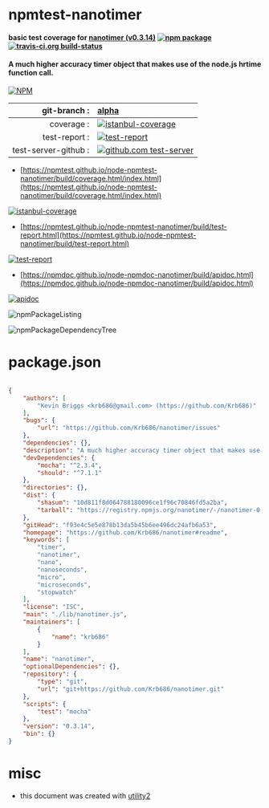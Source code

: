 # npmtest-nanotimer

#### basic test coverage for  [nanotimer (v0.3.14)](https://github.com/Krb686/nanotimer#readme)  [![npm package](https://img.shields.io/npm/v/npmtest-nanotimer.svg?style=flat-square)](https://www.npmjs.org/package/npmtest-nanotimer) [![travis-ci.org build-status](https://api.travis-ci.org/npmtest/node-npmtest-nanotimer.svg)](https://travis-ci.org/npmtest/node-npmtest-nanotimer)

#### A much higher accuracy timer object that makes use of the node.js hrtime function call.

[![NPM](https://nodei.co/npm/nanotimer.png?downloads=true&downloadRank=true&stars=true)](https://www.npmjs.com/package/nanotimer)

| git-branch : | [alpha](https://github.com/npmtest/node-npmtest-nanotimer/tree/alpha)|
|--:|:--|
| coverage : | [![istanbul-coverage](https://npmtest.github.io/node-npmtest-nanotimer/build/coverage.badge.svg)](https://npmtest.github.io/node-npmtest-nanotimer/build/coverage.html/index.html)|
| test-report : | [![test-report](https://npmtest.github.io/node-npmtest-nanotimer/build/test-report.badge.svg)](https://npmtest.github.io/node-npmtest-nanotimer/build/test-report.html)|
| test-server-github : | [![github.com test-server](https://npmtest.github.io/node-npmtest-nanotimer/GitHub-Mark-32px.png)](https://npmtest.github.io/node-npmtest-nanotimer/build/app/index.html) | | build-artifacts : | [![build-artifacts](https://npmtest.github.io/node-npmtest-nanotimer/glyphicons_144_folder_open.png)](https://github.com/npmtest/node-npmtest-nanotimer/tree/gh-pages/build)|

- [https://npmtest.github.io/node-npmtest-nanotimer/build/coverage.html/index.html](https://npmtest.github.io/node-npmtest-nanotimer/build/coverage.html/index.html)

[![istanbul-coverage](https://npmtest.github.io/node-npmtest-nanotimer/build/screenCapture.buildCi.browser.%252Ftmp%252Fbuild%252Fcoverage.lib.html.png)](https://npmtest.github.io/node-npmtest-nanotimer/build/coverage.html/index.html)

- [https://npmtest.github.io/node-npmtest-nanotimer/build/test-report.html](https://npmtest.github.io/node-npmtest-nanotimer/build/test-report.html)

[![test-report](https://npmtest.github.io/node-npmtest-nanotimer/build/screenCapture.buildCi.browser.%252Ftmp%252Fbuild%252Ftest-report.html.png)](https://npmtest.github.io/node-npmtest-nanotimer/build/test-report.html)

- [https://npmdoc.github.io/node-npmdoc-nanotimer/build/apidoc.html](https://npmdoc.github.io/node-npmdoc-nanotimer/build/apidoc.html)

[![apidoc](https://npmdoc.github.io/node-npmdoc-nanotimer/build/screenCapture.buildCi.browser.%252Ftmp%252Fbuild%252Fapidoc.html.png)](https://npmdoc.github.io/node-npmdoc-nanotimer/build/apidoc.html)

![npmPackageListing](https://npmtest.github.io/node-npmtest-nanotimer/build/screenCapture.npmPackageListing.svg)

![npmPackageDependencyTree](https://npmtest.github.io/node-npmtest-nanotimer/build/screenCapture.npmPackageDependencyTree.svg)



# package.json

```json

{
    "authors": [
        "Kevin Briggs <krb686@gmail.com> (https://github.com/Krb686)"
    ],
    "bugs": {
        "url": "https://github.com/Krb686/nanotimer/issues"
    },
    "dependencies": {},
    "description": "A much higher accuracy timer object that makes use of the node.js hrtime function call.",
    "devDependencies": {
        "mocha": "^2.3.4",
        "should": "^7.1.1"
    },
    "directories": {},
    "dist": {
        "shasum": "10d811f8d064788180096ce1f96c70846fd5a2ba",
        "tarball": "https://registry.npmjs.org/nanotimer/-/nanotimer-0.3.14.tgz"
    },
    "gitHead": "f93e4c5e5e878b13da5b45b6ee496dc24afb6a53",
    "homepage": "https://github.com/Krb686/nanotimer#readme",
    "keywords": [
        "timer",
        "nanotimer",
        "nano",
        "nanoseconds",
        "micro",
        "microseconds",
        "stopwatch"
    ],
    "license": "ISC",
    "main": "./lib/nanotimer.js",
    "maintainers": [
        {
            "name": "krb686"
        }
    ],
    "name": "nanotimer",
    "optionalDependencies": {},
    "repository": {
        "type": "git",
        "url": "git+https://github.com/Krb686/nanotimer.git"
    },
    "scripts": {
        "test": "mocha"
    },
    "version": "0.3.14",
    "bin": {}
}
```



# misc
- this document was created with [utility2](https://github.com/kaizhu256/node-utility2)
